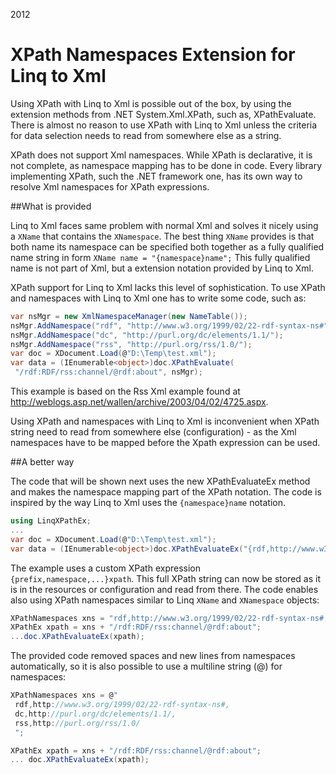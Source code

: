 2012

XPath Namespaces Extension for Linq to Xml
=====

<!--- tags: csharp -->

Using XPath with Linq to Xml is possible out of the box, by using the extension methods from .NET System.Xml.XPath, such as, XPathEvaluate. There is almost no reason to use XPath with Linq to Xml unless the criteria for data selection needs to read from somewhere else as a string.

XPath does not support Xml namespaces. While XPath is declarative, it is not complete, as namespace mapping has to be done in code. Every library implementing XPath, such the .NET framework one, has its own way to resolve Xml namespaces for XPath expressions.

##What is provided

Linq to Xml faces same problem with normal Xml and solves it nicely using a `XName` that contains the `XNamespace`. The best thing `XName` provides is that both name its namespace can be specified both together as a fully qualified name string in form `XName name = "{namespace}name";` This fully qualified name is not part of Xml, but a extension notation provided by Linq to Xml.

XPath support for Linq to Xml lacks this level of sophistication. To use XPath and namespaces with Linq to Xml one has to write some code, such as:

```csharp
var nsMgr = new XmlNamespaceManager(new NameTable());
nsMgr.AddNamespace("rdf", "http://www.w3.org/1999/02/22-rdf-syntax-ns#");
nsMgr.AddNamespace("dc", "http://purl.org/dc/elements/1.1/");
nsMgr.AddNamespace("rss", "http://purl.org/rss/1.0/");
var doc = XDocument.Load(@"D:\Temp\test.xml");
var data = (IEnumerable<object>)doc.XPathEvaluate(
 "/rdf:RDF/rss:channel/@rdf:about", nsMgr);
```

This example is based on the Rss Xml example found at http://weblogs.asp.net/wallen/archive/2003/04/02/4725.aspx.

Using XPath and namespaces with Linq to Xml is inconvenient when XPath string need to read from somewhere else (configuration) - as the Xml namespaces have to be mapped before the Xpath expression can be used.

##A better way

The code that will be shown next uses the new XPathEvaluateEx method and makes the namespace mapping part of the XPath notation. The code is inspired by the way Linq to Xml uses the `{namespace}name` notation.

```csharp
using LinqXPathEx;
...
var doc = XDocument.Load(@"D:\Temp\test.xml");
var data = (IEnumerable<object>)doc.XPathEvaluateEx("{rdf,http://www.w3.org/1999/02/22-rdf-syntax-ns#,dc,http://purl.org/dc/elements/1.1/,rss,http://purl.org/rss/1.0/}/rdf:RDF/rss:channel/@rdf:about");
```

The example uses a custom XPath expression `{prefix,namespace,...}xpath`. This full XPath string can now be stored as it is in the resources or configuration and read from there. The code enables also using XPath namespaces similar to Linq `XName` and `XNamespace` objects:

```csharp
XPathNamespaces xns = "rdf,http://www.w3.org/1999/02/22-rdf-syntax-ns#,dc,http://purl.org/dc/elements/1.1/,rss,http://purl.org/rss/1.0/";
XPathEx xpath = xns + "/rdf:RDF/rss:channel/@rdf:about";
...doc.XPathEvaluateEx(xpath);
```

The provided code removed spaces and new lines from namespaces automatically, so it is also possible to use a multiline string (@) for namespaces:

```csharp
XPathNamespaces xns = @"
 rdf,http://www.w3.org/1999/02/22-rdf-syntax-ns#,
 dc,http://purl.org/dc/elements/1.1/,
 rss,http://purl.org/rss/1.0/
 ";

XPathEx xpath = xns + "/rdf:RDF/rss:channel/@rdf:about";
... doc.XPathEvaluateEx(xpath);
```